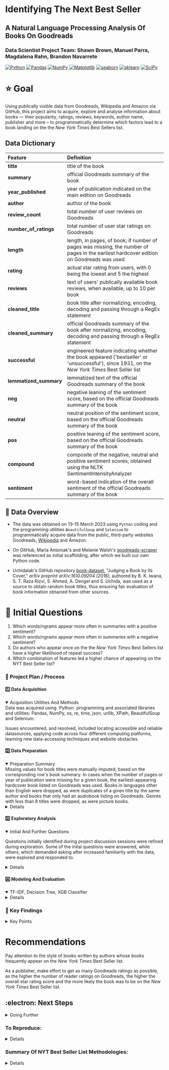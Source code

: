 #  Identifying The Next Best Seller 
## A Natural Language Processing Analysis Of Books On Goodreads  

### Data Scientist Project Team: Shawn Brown, Manuel Parra, Magdalena Rahn, Brandon Navarrete

<a href="#"><img alt="Python" src="https://img.shields.io/badge/Python-013243.svg?logo=python&logoColor=blue"></a>
<a href="#"><img alt="Pandas" src="https://img.shields.io/badge/Pandas-150458.svg?logo=pandas&logoColor=red"></a>
<a href="#"><img alt="NumPy" src="https://img.shields.io/badge/Numpy-2a4d69.svg?logo=numpy&logoColor=black"></a>
<a href="#"><img alt="Matplotlib" src="https://img.shields.io/badge/Matplotlib-8DF9C1.svg?logo=matplotlib&logoColor=blue"></a>
<a href="#"><img alt="seaborn" src="https://img.shields.io/badge/seaborn-65A9A8.svg?logo=pandas&logoColor=red"></a>
<a href="#"><img alt="sklearn" src="https://img.shields.io/badge/sklearn-4b86b4.svg?logo=scikitlearn&logoColor=black"></a>
<a href="#"><img alt="SciPy" src="https://img.shields.io/badge/SciPy-1560bd.svg?logo=scipy&logoColor=blue"></a>

# :star: Goal

Using publically visible data from Goodreads, Wikipedia and Amazon via GitHub, this project aims to acquire, explore and analyse information about books — their popularity, ratings, reviews, keywords, author name, publisher and more – to programmatically determine which factors lead to a book landing on the the _New York Times_ Best Sellers list.

## Data Dictionary

|Feature|              Definition|  
| :------|:------|  
|**title**|            title of the book |  
|**summary**|          official Goodreads summary of the book |                                
|**year_published**|   year of publication indicated on the main edition on Goodreads |  
|**author**|           author of the book|  
|**review_count**|     total number of user reviews on Goodreads|   
|**number_of_ratings**|total number of user star ratings on Goodreads|  
|**length**|           length, in pages, of book; if number of pages was missing, the number of pages in the earliest hardcover edition on Goodreads was used|  
|**rating**|           actual star rating from users, with 0 being the lowest and 5 the highest|  
|**reviews**|          text of users' publically available book reviews, when available, up to 10 per book|  
|**cleaned_title**|    book title after normalizing, encoding, decoding and passing through a RegEx statement|  
|**cleaned_summary**|  official Goodreads summary of the book after normalizing, encoding, decoding and passing through a RegEx statement|  
|**successful**|           engineered feature indicating whether the book appeared ('bestseller' or 'unsuccessful'), since 1931, on the _New York Times_ Best Seller list|  
|**lemmatized_summary**|lemmatized text of the official Goodreads summary of the book|  
|**neg**|          negative leaning of the sentiment score, based on the official Goodreads summary of the book|  
|**neutral**|     neutral position of the sentiment score, based on the official Goodreads summary of the book|  
|**pos**|          positive leaning of the sentiment score, based on the official Goodreads summary of the book|  
|**compound**|     composite of the negative, neutral and positive sentiment scores, obtained using the NLTK SentimentIntensityAnalyzer|  
|**sentiment**|    word-based indication of the overall sentiment of the official Goodreads summary of the book|   

## :star2: Data Overview  

* The data was obtained on 13–15 March 2023 using `Python` coding and the programming utilities `BeautifulSoup` and `Selenium` to programmatically acquire data from the public, third-party websites Goodreads, [Wikipedia](https://en.wikipedia.org/wiki/Lists_of_The_New_York_Times_fiction_best_sellers) and Amazon.    

* On GitHub, Maria Antoniak's and Melanie Walsh's [goodreads-scraper](https://github.com/uchidalab/book-dataset) was referenced as initial scaffolding, after which we built our own Python code.    

* Uchidalab's GitHub repository [book-dataset](https://github.com/uchidalab/book-dataset), "Judging a Book by its Cover," _arXiv preprint arXiv:1610.09204 (2016)_, authored by B. K. Iwana, S. T. Raza Rizvi, S. Ahmed, A. Dengel and S. Uchida, was used as a source to obtain random book titles, thus ensuring fair evaluation of book information obtained from other sources.   
    
# :star2: Initial Questions

1.  Which words/ngrams appear more often in summaries with a positive sentiment?  
2.  Which words/ngrams appear more often in summaries with a negative sentiment?  
3.  Do authors who appear once on the the _New York Times_ Best Sellers list have a higher likelihood of repeat success?   
4.  Which combination of features led a higher chance of appearing on the NYT Best Seller list?   

### :dizzy: Project Plan / Process
#### :one:   Data Acquisition

<details open> <summary> Acquisition Utilities And Methods </summary>
Data was acquired using `Python` programming and associated libraries and utilities: Pandas, NumPy, os, re, time, json, urllib, XPath, BeautifulSoup and Selenium.  

Issues encountered, and resolved, included locating accessible and reliable datasources, applying code across four different computing platforms, learning new data-accessing techniques and website obstacles.

</details>

#### :two:   Data Preparation

<details open>  
    <summary>Preparation Summary </summary>
Missing values for book titles were manually imputed, based on the corresponding row's book summary. In cases when the number of pages or year of publication were missing for a given book, the earliest-appearing hardcover book listed on Goodreads was used. Books in languages other than English were dropped, as were duplicates of a given title by the same author and books that only had an audiobook listing on Goodreads. Genres with less than 8 titles were dropped, as were picture books.  
</details>
    
<details>    
After manual imputation, the acquired dataframes of random books were all concatenated, and turned into a final dataframe comprising 3998 rows and 11 columns before tidying. The NYT Best Sellers list comprised 1045 rows and 4 columns before tidying.  

Tidying included dropping any remaining null values, while deliberately in the collective dataframe keeping NYT Best Seller books that had missing values. The missing values were added in later, manually.  
    
After tidying, the books dataframe comprised 3665 rows and 19 columns. Columns created included whether the book appeared on the NYT Best Seller list ('successful': True or False) and columns to hold normalized title, normalized book summary, lemmatized book summary, and the sentiment score based on the NLTK SentimentIntensityAnalyzer. Customized stopwords were introduced to the stopwords process.  
    
Final columns: `title`, `summary`, `year_published`, `author`, `review_count`, `number_of_ratings`, `length`, `genre`, `rating`, `reviews`, `cleaned_title`, `cleaned_summary`, `successful`, `lemmatized_summary`, `neg`, `neutral`, `pos`, `compound`, `sentiment`.  
</details>
       
#### :three:   Exploratory Analysis

<details open>
<summary> Initial And Further Questions
    </summary>
    
Questions initially identified during project discussion sessions were refined during exploration. Some of the inital questions were answered, while others, which demanded asking after increased familiarity with the data, were explored and responded to.    
</details>

<details>
    
**Initial Questions**

* Question 1: Looking at bigrams, best-selling author names appeared often, as did character names from series (possibly due to it being a small sample in the data set or people being drawn to series due to emotional connection to characters) and place names.  
    
* Question 4: Which combination of features led a higher chance of appearing on the NYT Best Seller list ? The greater the number of reviews and the greater the number star ratings correspond to a higher overall rating.  A slight correlation was found between  having a higher negative summary sentiment score and being a bestseller.   
      
**Further Questions:**  
    
* a. How many are books successful and not successful? 0.48% were found to be successful in our dataset.     
* b. Which authors had had the most NYT success? J.D. Robb, Stephen King and Rick Riordan topped the list.      
* c. The max rating for bestseller books is 4.76, while the average rating for bestsellers was 4.10. In unsuccessful books, the average score was 4.00, but the max rating was 4.8.    
* d. What was the distribution of summary sentiment scores based on review count?    
    - For bestsellers, books with a very positive sentiment score had the highest number of reviews, followed by books with a positive sentiment score.  
    - For non-bestsellers, books with a negative summary sentiment score had the highest number of reviews, followed by books with a very negative or a very positive sentiment score.  
    - For the overall train dataset, books with a negative summary-sentiment score had the highest number of reviews, followed by books with a positive sentiment score.  
    - Of the bestseller sentiment scores in the train dataset, 65 had very negative scores, 7 had negative, 1 had neutral, 11 had positive and 43 had very positive.      
* e. Does the length of a book have a relationship to its successs?   
    - The mean length of bestsellers was 477 pages, the median was 400 pages. The standard deviation was about 205 pages. So, 68% of NYT bestsellers had a length of 272 to 682 pages.  
    - Non-bestsellers had an average length of about 355 pages, with a standard deviation of about 175 pages. So, 68% of non-bestsellers had a length between 180 and 530 pages.  
    - Using the CDF (cumulative density function) based on the low end of the non-bestseller standard deviation, it was found that there was a 7% chance of a successful book having a length of 180 pages or less.  
* f. Of all authors, which ones had the most books published ?  J.D. Robb, Stephen King and Louise Penny were the most prolific.  
* g. Which genres are most prevalent? Fiction, non-fiction, fantasy and romance titles topped the list.      
* h. What is the relationship between the sumamry sentiment score and the book length? There was a weak negative correlation, as demonstrated by the Pearson's R test.  
* i. Is there a relationship between length and year published?   
    - Data was plotted and Chi-squared test were run on bestsellers, non-bestsellers and on the full train dataset.  
    - On the train dataset, there was a strong positive correlation between length and year published.   
    - For bestsellers, the null hypothesis (there is no relationship between lenght and year published) could NOT be rejected.  
    - Non-bestsellers showed a strong positive correlation between length and year published.  
 
</details>
 
#### :four:   Modeling And Evaluation

<details open>
<summary> TF-IDF, Decision Tree, XGB Classifier  </summary>
</details>
  
<details>
    
**Models**  
    
**IDF:** It was decided to use the Decision Tree classification model on the dataset, with the goal of determining which features would lead to a book's success. In order to perform Decision Tree modeling, it was first necessary to obtain the TF-IDF for the words in the lemmatized book summaries. This included dropping words with very low IDF scores and very high IDF scores. The result kept about 24% of the original IDF word list: due to the public-imput nature of Goodreads, many of the official book summaries contained typos and words not encountered in any other context; these words were, accordingly, dropped.    
      
**Decision Tree using the XGBoost classifier:**  After having obtained a useable dataframe of IDF word scores, the sklearn method `Grid Search` was used to probe which parameters would lead to successful models. The XGBoost Classifer, using cross-validation, was input into `Grid Search` in order to create the multiple models.    
    
Initial models attempted included XBG regressor, random forest and XGBoost; these returned extremely low recall scores and were deemed unsuitable, leading to the use of the XGBoost classifier. However, due to time constraints and the hours needed in running the XGBoost Classifier on features including the book summary IDF word score, it was deemed wiser to put the inclusion of the IDF word score on hold. Instead, the XGBoost was used on the categorical features excluding the IDF. Before running, dummies for sentiment and genre were made on the original dataframe, the data was split into train and test, the train data was split into X_train and y_train, and then scaled.  
    
**Evaluation**    
Using recall as the target metric with the XGBoost Classifier on the scaled test dataset, the model correctly identified 11 bestsellers known to be bestsellers and 693 non-bestsellers predicted as non-bestsellers. Of all the titles, 21 bestsellers were predicted as non-bestsellers. This produced a recall (false-positives) score of about 34%. Out of all the non-bestsellers, however, only 8 were incorrectly predicted to be bestsellers. This led to an accuracy score of 96%.
  
</details>

### :medal_sports: Key Findings 

<details>
      
<summary> Key Points </summary>
   
* NYT Best Seller books had, on average, a longer page count than non-bestsellers.   
* The negativity or the positivity of the book summary sentiment score had little-to-no relationship to the number of ratings a book received.   
* J.D. Robb and Stephen King were top-performing authors from both the random assortment of books and on the _New York Times_ Best Seller list.  

</details>

# Recommendations

Pay attention to the style of books written by authors whose books frequently appear on the _New York Times_ Best Seller list.  

As a publisher, make effort to get as many Goodreads ratings as possible, as the higher the number of reader ratings on Goodreads, the higher the overall star rating score and the more likely the book was to be on the _New York Times_ Best Seller list.  

## :electron: Next Steps

<details>   
   
<summary> Going Further </summary>  
    
* Future iterations of this project would obtain the publishers of each book and multiple Goodreads user reviews for each book. This would be used for natural language processing (NLP) modeling on the text of the reviews. Feature engineering review sentiment scores would be another option.  
    
* Information on publishers would, likewise, be used as a feature in determining what contributes to a book being a NYT Best Seller title.    
    
* Add the words 'new', 'york', 'times', 'author', 'bestseller', 'alternate', 'cover', 'bestselling', 'edition' for future stopwords when exploring book summaries.

</details>

### To Reproduce:

<details>
  
1. Assure the presence of a Jupyter Notebook or a JupyterLab environment and that Python programming skills are available.     
2. Use the .csv file in this repository and load the data into the Jupyter environment.  
3. Assure a working knowledge of XGBoost, pandas, NumPy, scikit-learn libraries, natural language processing, classification models and statistical tests.  
3. Using the code in this repository, copy the prepare.py, explore.py and model.py files and import them into the Jupyter workbook.  
4. Run the code in order: prepare, explore, model and use this repository, in particular Final_Notebook.ipynb, as a guide in shooting code errors.  

</details>


### Summary Of NYT Best Seller List Methodologies:  

<details>
    
1. The _New York Times_ measures sales from specific, confidential vendors (online & in-person) offering ‘a wide range of general interest titles’ in the US. It is not a measurement of which books are selling the most copies, overall.   
Bulk sales, if the NYT book review department decides to include them, are indicated by a † next to the book title on the list.  

2. Institutional sales, perennial sellers, textbooks, classroom reading, reference material, etc, is not included. The NYT requires that 5000 to 10 000 books be sold in a week by reporting vendors, in order to be included on the list.   

3. Ebooks were first included on 13 FEB 2011.  

4. Partner vendors report completed transactions for a given book to the NYT, which includes the book’s ISBN13 / EISBN13. The NYT can and may independently verify the sales data.  

5. NYT lists book publishers on the list by their corporate publisher name, not (exceptions exist) by imprint or division.  

6. It’s been said that the NYC Best Seller list is a ‘self-validating’ list, as NYT has editorial discretion over which books appear on the list.  

7. This is supported by the 1983 lawsuit by _The Exorcist_ author William Peter Blatty, where he lost his case for the high sales of his book _Legion_ against the NYT. Supreme Court ruled that NYT’s Best Seller list publication was protected under the First Amendment, and was an editorial product, not ‘an object compilation of information’.   

8. The list has been called a catch-22, because it’s useful for marketing purposes by publishers, but the list has also been said to serve as more of a cultural, than a scientific, authority.  

9. The Big Five publishers: Penguin Random House, Hachette, HarperCollins, Macmillan, Simon & Schuster. They control +80% of the US publishing market.  

**Sources:**    
[About the Best Sellers](https://www.nytimes.com/books/best-sellers/methodology/)
      
[Book History, Volume 3 (published year 2000)](https://www.google.com/books/edition/_/PEZkkbohbtoC?hl=en&gbpv=1&pg=PA297&dq=%E2%80%9Cthe+list+did+not+purport+to+be+an+objective+compilation+of+information+but+instead+was+an+editorial)
  
[How To Get On The NY Times & Every Other Bestseller Book List](https://scribemedia.com/get-best-seller-list/)     
  
[How to Get on the New York Times Bestseller List](https://self-publishingschool.com/get-on-the-new-york-times-bestseller-list/)   
  
[Stanford Business Archive: Readers Tap Best-Seller List for New Authors (February 2005)](https://web.archive.org/web/20060920180813/https://www.gsb.stanford.edu/news/bmag/sbsm0502/research_sorensen_consumers.shtml)  
  
[The Big Five Publishers and Their Imprints (23 Nov 2022)](https://www.9thstreetbooks.com/big-five-publishers-and-imprints/)   
    
[The Murky Path To Becoming a New York Times Best Seller (09 Dec 2022)](https://www.esquire.com/entertainment/books/a42189320/the-new-york-times-best-seller-lists-explained/)       

All accessed 20 March 2023.



</details>



